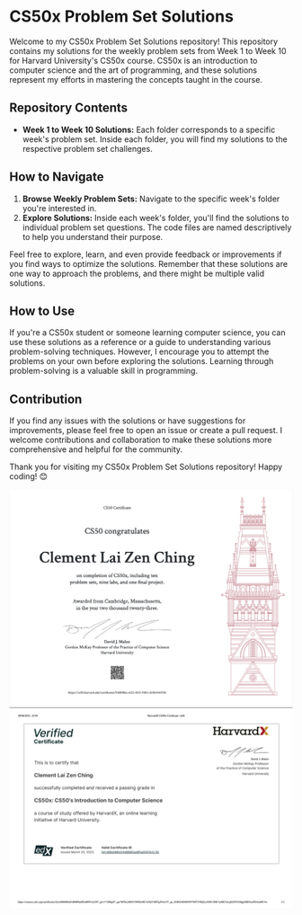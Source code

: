 # CS50x Problem Set Solutions

Welcome to my CS50x Problem Set Solutions repository! This repository contains my solutions for the weekly problem sets from Week 1 to Week 10 for Harvard University's CS50x course. CS50x is an introduction to computer science and the art of programming, and these solutions represent my efforts in mastering the concepts taught in the course.

## Repository Contents

- **Week 1 to Week 10 Solutions:** Each folder corresponds to a specific week's problem set. Inside each folder, you will find my solutions to the respective problem set challenges.

## How to Navigate

1. **Browse Weekly Problem Sets:** Navigate to the specific week's folder you're interested in.
2. **Explore Solutions:** Inside each week's folder, you'll find the solutions to individual problem set questions. The code files are named descriptively to help you understand their purpose.

Feel free to explore, learn, and even provide feedback or improvements if you find ways to optimize the solutions. Remember that these solutions are one way to approach the problems, and there might be multiple valid solutions.

## How to Use

If you're a CS50x student or someone learning computer science, you can use these solutions as a reference or a guide to understanding various problem-solving techniques. However, I encourage you to attempt the problems on your own before exploring the solutions. Learning through problem-solving is a valuable skill in programming.

## Contribution

If you find any issues with the solutions or have suggestions for improvements, please feel free to open an issue or create a pull request. I welcome contributions and collaboration to make these solutions more comprehensive and helpful for the community.

Thank you for visiting my CS50x Problem Set Solutions repository! Happy coding! 😊

![Example Image](CS50x.png)
![Example Image](HarvardX.png)

